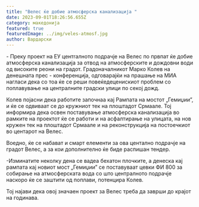 ```yaml
---
title: "Велес ќе добие атмосферска канализација "
date: 2023-09-01T18:26:56.655Z
category: македонија
featured: true
featuredImage: ../img/veles-atmosf.jpg
author: Вардарски
---
```

<!--StartFragment-->

\- Преку проект на ЕУ центrалното подрачје на Велес по првпат ќе добие атмосферска канализација за отвод на атмосферските и дождовни води од високите реони на градот. Градоначалникот Марко Колев на денешната прес - конференција, одговарајќи на прашање на МИА нагласи дека со тоа ќе се реши повеќедеценискиот проблем со поплавување на централните градски улици по секој дожд.

Колев појасни дека работите започнаа кај Рампата на мостот „Гемиџии”, и ќе се одвиваат се до кружниот тек на плоштадот Срмаале. Тој информира дека освен поставување атмосферска канализација во рамките на проектот ќе се работи и на асфалтирање на улицата, на нов кружен тек на плоштадот Срмаале и на реконструкција на постоечкиот во центарот на Велес.

Воедно, ќе се набават и смарт елементи за ова центално подрачје на градот Велес, а за кои дополнително ќе биде распишан тендер.

\-Изминатите неколку дена се вадеа бехатон плочките, а денеска кај рампата кај новиот мост „Гемиџии” се поставуваат цевки ФИ 800 за собирање на атмосферската вода со што централното подрачје наскоро ќе се заштити од поплави, потенцира Колев.

Тој најави дека овој значаен проект за Велес треба да заврши до крајот на годинава.



<!--EndFragment-->